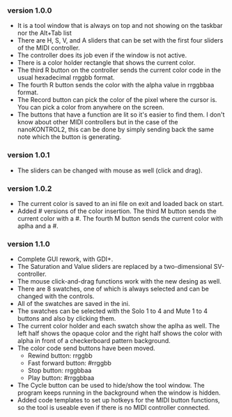 ### version 1.0.0

- It is a tool window that is always on top and not showing on the taskbar nor the Alt+Tab list
- There are H, S, V, and A sliders that can be set with the first four sliders of the MIDI controller.
- The controller does its job even if the window is not active.
- There is a color holder rectangle that shows the current color.
- The third R button on the controller sends the current color code in the usual hexadecimal rrggbb format.
- The fourth R button sends the color with the alpha value in rrggbbaa format.
- The Record button can pick the color of the pixel where the cursor is. You can pick a color from anywhere on the screen.
- The buttons that have a function are lit so it's easier to find them. I don't know about other MIDI controllers but in the case of the nanoKONTROL2, this can be done by simply sending back the same note which the button is generating.

### version 1.0.1

- The sliders can be changed with mouse as well (click and drag).

### version 1.0.2

- The current color is saved to an ini file on exit and loaded back on start.
- Added # versions of the color insertion. The third M button sends the current color with a #. The fourth M button sends the current color with aplha and a #.

### version 1.1.0

- Complete GUI rework, with GDI+.
- The Saturation and Value sliders are replaced by a two-dimensional SV-controller.
- The mouse click-and-drag functions work with the new desing as well.
- There are 8 swatches, one of which is always selected and can be changed with the controls.
- All of the swatches are saved in the ini.
- The swatches can be selected with the Solo 1 to 4 and Mute 1 to 4 buttons and also by clicking them.
- The current color holder and each swatch show the aplha as well. The left half shows the opaque color and the right half shows the color with alpha in front of a checkerboard pattern background.
- The color code send buttons have been moved.
  - Rewind button: rrggbb
  - Fast forward button: #rrggbb
  - Stop button: rrggbbaa
  - Play button: #rrggbbaa
- The Cycle button can be used to hide/show the tool window. The program keeps running in the background when the window is hidden.
- Added code templates to set up hotkeys for the MIDI button functions, so the tool is useable even if there is no MIDI controller connected.
